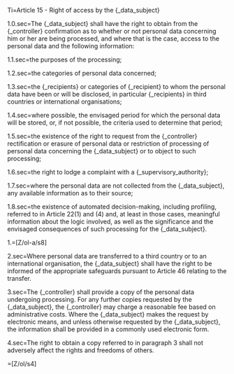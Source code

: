 Ti=Article 15 - Right of access by the {_data_subject}

1.0.sec=The {_data_subject} shall have the right to obtain from the {_controller} confirmation as to whether or not personal data concerning him or her are being processed, and where that is the case, access to the personal data and the following information:

1.1.sec=the purposes of the processing;

1.2.sec=the categories of personal data concerned;

1.3.sec=the {_recipients} or categories of {_recipient} to whom the personal data have been or will be disclosed, in particular {_recipients} in third countries or international organisations;

1.4.sec=where possible, the envisaged period for which the personal data will be stored, or, if not possible, the criteria used to determine that period;

1.5.sec=the existence of the right to request from the {_controller} rectification or erasure of personal data or restriction of processing of personal data concerning the {_data_subject} or to object to such processing;

1.6.sec=the right to lodge a complaint with a {_supervisory_authority};

1.7.sec=where the personal data are not collected from the {_data_subject}, any available information as to their source;

1.8.sec=the existence of automated decision-making, including profiling, referred to in Article 22(1) and (4) and, at least in those cases, meaningful information about the logic involved, as well as the significance and the envisaged consequences of such processing for the {_data_subject}.

1.=[Z/ol-a/s8]

2.sec=Where personal data are transferred to a third country or to an international organisation, the {_data_subject} shall have the right to be informed of the appropriate safeguards pursuant to Article 46 relating to the transfer.

3.sec=The {_controller} shall provide a copy of the personal data undergoing processing. For any further copies requested by the {_data_subject}, the {_controller} may charge a reasonable fee based on administrative costs. Where the {_data_subject} makes the request by electronic means, and unless otherwise requested by the {_data_subject}, the information shall be provided in a commonly used electronic form.

4.sec=The right to obtain a copy referred to in paragraph 3 shall not adversely affect the rights and freedoms of others.

=[Z/ol/s4]
